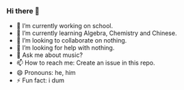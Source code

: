### Hi there 👋

- 🔭 I’m currently working on school.
- 🌱 I’m currently learning Algebra, Chemistry and Chinese.
- 👯 I’m looking to collaborate on nothing.
- 🤔 I’m looking for help with nothing.
- 💬 Ask me about music?
- 📫 How to reach me: Create an issue in this repo.
- 😄 Pronouns: he, him
- ⚡ Fun fact: i dum

